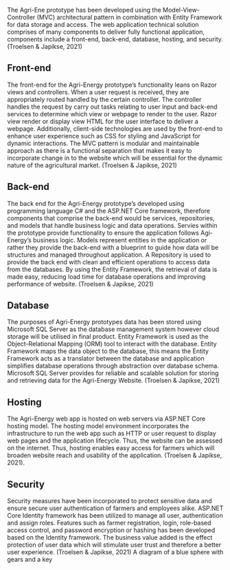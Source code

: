 The Agri-Ene prototype has been developed using the Model-View-Controller (MVC) architectural pattern in combination with Entity Framework for data storage and access.  The web application technical solution comprises of many components to deliver fully functional application, components include a front-end, back-end, database, hosting, and security. (Troelsen & Japikse, 2021) 


## Front-end
The front-end for the Agri-Energy prototype’s functionality leans on Razor views and controllers. When a user request is received, they are appropriately routed handled by the certain controller. The controller handles the request by carry out tasks relating to user input and back-end services to determine which view or webpage to render to the user. Razor view render or display view HTML for the user interface to deliver a webpage. Additionally, client-side technologies are used by the front-end to enhance user experience such as CSS for styling and JavaScript for dynamic interactions. The MVC pattern is modular and maintainable approach as there is a functional separation that makes it easy to incorporate change in to the website which will be essential for the dynamic nature of the agricultural market. (Troelsen & Japikse, 2021)  

## Back-end
The back end for the Agri-Energy prototype’s developed using programming language C# and the ASP.NET Core framework, therefore components that comprise the back-end would be services, repositories, and models that handle business logic and data operations. Servies within the prototype provide functionality to ensure the application follows Agi-Energy’s business logic. Models represent entities in the application or rather they provide the back-end with a blueprint to guide how data will be structures and managed throughout application. A Repository is used to provide the back end with clean and efficient operations to access data from the databases. By using the Entity Framework, the retrieval of data is made easy, reducing load time for database operations and improving performance of website. (Troelsen & Japikse, 2021) 

## Database
The purposes of Agri-Energy prototypes data has been stored using Microsoft SQL Server as the database management system however cloud storage will be utilised in final product. Entity Framework is used as the Object-Relational Mapping (ORM) tool to interact with the database. Entity Framework maps the data object to the database, this means the Entity Framework acts as a translator between the database and application simplifies database operations through abstraction over database schema. Microsoft SQL Server provides for reliable and scalable solution for storing and retrieving data for the Agri-Energy Website. (Troelsen & Japikse, 2021) 

## Hosting
The Agri-Energy web app is hosted on web servers via ASP.NET Core hosting model. The hosting model environment incorporates the infrastructure to run the web app such as HTTP or user request to display web pages and the application lifecycle. Thus, the website can be assessed on the internet. Thus, hosting enables easy access for farmers which will broaden website reach and usability of the application. (Troelsen & Japikse, 2021). 

## Security
Security measures have been incorporated to protect sensitive data and ensure secure user authentication of farmers and employees alike.  ASP.NET Core Identity framework has been utilized to manage all user, authentication and assign roles. Features such as farmer registration, login, role-based access control, and password encryption or hashing has been developed based on the Identity framework. The business value added is the effect protection of user data which will stimulate user trust and therefore a better user experience. (Troelsen & Japikse, 2021) A diagram of a blue sphere with gears and a key

